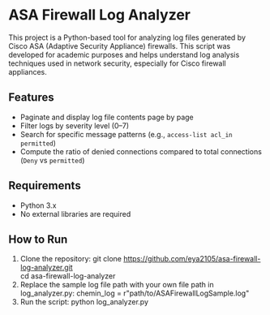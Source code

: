 # ASA Firewall Log Analyzer

This project is a Python-based tool for analyzing log files generated by Cisco ASA (Adaptive Security Appliance) firewalls. This script was developed for academic purposes and helps understand log analysis techniques used in network security, especially for Cisco firewall appliances.

## Features

- Paginate and display log file contents page by page
- Filter logs by severity level (0–7)
- Search for specific message patterns (e.g., `access-list acl_in permitted`)
- Compute the ratio of denied connections compared to total connections (`Deny` vs `permitted`)

## Requirements

- Python 3.x  
- No external libraries are required

## How to Run
1. Clone the repository:
  git clone https://github.com/eya2105/asa-firewall-log-analyzer.git  
  cd asa-firewall-log-analyzer
2. Replace the sample log file path with your own file path in log_analyzer.py:
   chemin_log = r"path/to/ASAFirewallLogSample.log"
3. Run the script:
  python log_analyzer.py



